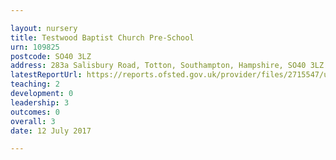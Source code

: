 ```yaml
---

layout: nursery
title: Testwood Baptist Church Pre-School
urn: 109825
postcode: SO40 3LZ
address: 283a Salisbury Road, Totton, Southampton, Hampshire, SO40 3LZ
latestReportUrl: https://reports.ofsted.gov.uk/provider/files/2715547/urn/109825.pdf
teaching: 2
development: 0
leadership: 3
outcomes: 0
overall: 3
date: 12 July 2017

---
```

